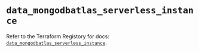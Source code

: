 # `data_mongodbatlas_serverless_instance`

Refer to the Terraform Registory for docs: [`data_mongodbatlas_serverless_instance`](https://registry.terraform.io/providers/mongodb/mongodbatlas/1.11.0/docs/data-sources/serverless_instance).
